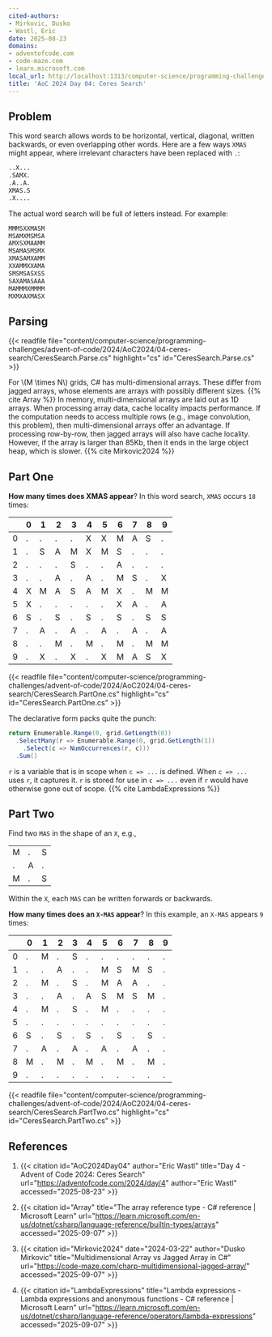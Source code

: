 ```yaml
---
cited-authors:
- Mirkovic, Dusko
- Wastl, Eric
date: 2025-08-23
domains:
- adventofcode.com
- code-maze.com
- learn.microsoft.com
local_url: http://localhost:1313/computer-science/programming-challenges/advent-of-code/2024/AoC2024/04-ceres-search/04-ceres-search/
title: 'AoC 2024 Day 04: Ceres Search'
---
```


## Problem

This word search allows words to be horizontal, vertical, diagonal, written
backwards, or even overlapping other words. Here are a few ways `XMAS` might
appear, where irrelevant characters have been replaced with `.`:

```txt
..X...
.SAMX.
.A..A.
XMAS.S
.X....
```

The actual word search will be full of letters instead. For example:

```txt
MMMSXXMASM
MSAMXMSMSA
AMXSXMAAMM
MSAMASMSMX
XMASAMXAMM
XXAMMXXAMA
SMSMSASXSS
SAXAMASAAA
MAMMMXMMMM
MXMXAXMASX
```

## Parsing

{{< readfile
  file="content/computer-science/programming-challenges/advent-of-code/2024/AoC2024/04-ceres-search/CeresSearch.Parse.cs"
  highlight="cs"
  id="CeresSearch.Parse.cs" >}}

For \\(M \times N\\) grids, C# has multi-dimensional arrays. These differ from
jagged arrays, whose elements are arrays with possibly different sizes. {{% cite
Array %}} In memory, multi-dimensional arrays are laid out as 1D arrays. When
processing array data, cache locality impacts performance. If the computation
needs to access multiple rows (e.g., image convolution, this problem), then
multi-dimensional arrays offer an advantage. If processing row-by-row, then
jagged arrays will also have cache locality. However, if the array is larger
than 85Kb, then it ends in the large object heap, which is slower. {{% cite
Mirkovic2024 %}}

## Part One

**How many times does XMAS appear**? In this word search, `XMAS` occurs `18`
times:

| | 0 | 1 | 2 | 3 | 4 | 5 | 6 | 7 | 8 | 9 |
| --- | --- | --- | --- | --- | --- | --- | --- | --- | --- | --- |
| 0 | . | . | . | . | X | X | M | A | S | . |
| 1 | . | S | A | M | X | M | S | . | . | . |
| 2 | . | . | . | S | . | . | A | . | . | . |
| 3 | . | . | A | . | A | . | M | S | . | X |
| 4 | X | M | A | S | A | M | X | . | M | M |
| 5 | X | . | . | . | . | . | X | A | . | A |
| 6 | S | . | S | . | S | . | S | . | S | S |
| 7 | . | A | . | A | . | A | . | A | . | A |
| 8 | . | . | M | . | M | . | M | . | M | M |
| 9 | . | X | . | X | . | X | M | A | S | X |

{{< readfile
  file="content/computer-science/programming-challenges/advent-of-code/2024/AoC2024/04-ceres-search/CeresSearch.PartOne.cs"
  highlight="cs"
  id="CeresSearch.PartOne.cs" >}}

The declarative form packs quite the punch:

```cs
return Enumerable.Range(0, grid.GetLength(0))
  .SelectMany(r => Enumerable.Range(0, grid.GetLength(1))
    .Select(c => NumOccurrences(r, c)))
  .Sum()
```

`r` is a variable that is in scope when `c => ...` is defined. When `c => ...`
uses `r`, it captures it. `r` is stored for use in `c => ...` even if `r` would
have otherwise gone out of scope. {{% cite LambdaExpressions %}}

## Part Two

Find two `MAS` in the shape of an `X`, e.g.,

<table>
  <tr><td>M</td><td>.</td><td>S</td></tr>
  <tr><td>.</td><td>A</td><td>.</td></tr>
  <tr><td>M</td><td>.</td><td>S</td></tr>
</table>

Within the `X`, each `MAS` can be written forwards or backwards.

**How many times does an `X-MAS` appear**? In this example, an `X-MAS` appears
`9` times:

| | 0 | 1 | 2 | 3 | 4 | 5 | 6 | 7 | 8 | 9 |
| --- | --- | --- | --- | --- | --- | --- | --- | --- | --- | --- |
| 0 | . | M | . | S | . | . | . | . | . | . |
| 1 | . | . | A | . | . | M | S | M | S | . |
| 2 | . | M | . | S | . | M | A | A | . | . |
| 3 | . | . | A | . | A | S | M | S | M | . |
| 4 | . | M | . | S | . | M | . | . | . | . |
| 5 | . | . | . | . | . | . | . | . | . | . |
| 6 | S | . | S | . | S | . | S | . | S | . |
| 7 | . | A | . | A | . | A | . | A | . | . |
| 8 | M | . | M | . | M | . | M | . | M | . |
| 9 | . | . | . | . | . | . | . | . | . | . |

{{< readfile
  file="content/computer-science/programming-challenges/advent-of-code/2024/AoC2024/04-ceres-search/CeresSearch.PartTwo.cs"
  highlight="cs"
  id="CeresSearch.PartTwo.cs" >}}

## References

1. {{< citation
  id="AoC2024Day04"
  author="Eric Wastl"
  title="Day 4 - Advent of Code 2024: Ceres Search"
  url="https://adventofcode.com/2024/day/4"
  author="Eric Wastl"
  accessed="2025-08-23" >}}

1. {{< citation
  id="Array"
  title="The array reference type - C# reference | Microsoft Learn"
  url="https://learn.microsoft.com/en-us/dotnet/csharp/language-reference/builtin-types/arrays"
  accessed="2025-09-07" >}}

1. {{< citation
  id="Mirkovic2024"
  date="2024-03-22"
  author="Dusko Mirkovic"
  title="Multidimensional Array vs Jagged Array in C#"
  url="https://code-maze.com/charp-multidimensional-jagged-array/"
  accessed="2025-09-07" >}}

1. {{< citation
  id="LambdaExpressions"
  title="Lambda expressions - Lambda expressions and anonymous functions - C# reference | Microsoft Learn"
  url="https://learn.microsoft.com/en-us/dotnet/csharp/language-reference/operators/lambda-expressions"
  accessed="2025-09-07" >}}
